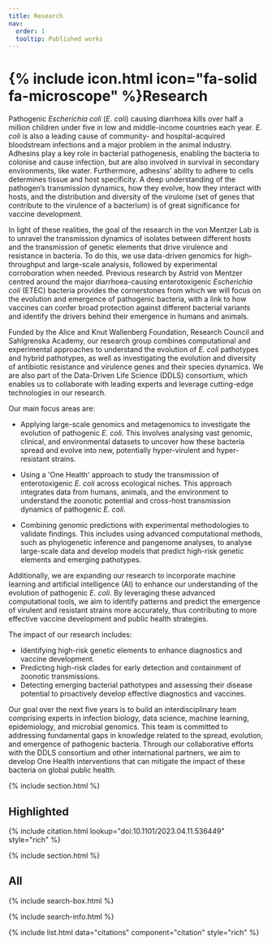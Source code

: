 ```yaml
---
title: Research
nav:
  order: 1
  tooltip: Published works
---
```


# {% include icon.html icon="fa-solid fa-microscope" %}Research
Pathogenic _Escherichia coli_ (_E. coli_) causing diarrhoea kills over half a million children under five in low and middle-income countries each year. _E. coli_ is also a leading cause of community- and hospital-acquired bloodstream infections and a major problem in the animal industry. Adhesins play a key role in bacterial pathogenesis, enabling the bacteria to colonise and cause infection, but are also involved in survival in secondary environments, like water. Furthermore, adhesins' ability to adhere to cells determines tissue and host specificity. A deep understanding of the pathogen’s transmission dynamics, how they evolve, how they interact with hosts, and the distribution and diversity of the virulome (set of genes that contribute to the virulence of a bacterium) is of great significance for vaccine development.

In light of these realities, the goal of the research in the von Mentzer Lab is to unravel the transmission dynamics of isolates between different hosts and the transmission of genetic elements that drive virulence and resistance in bacteria. To do this, we use data-driven genomics for high-throughput and large-scale analysis, followed by experimental corroboration when needed. Previous research by Astrid von Mentzer centred around the major diarrhoea-causing enterotoxigenic _Escherichia coli_ (ETEC) bacteria provides the cornerstones from which we will focus on the evolution and emergence of pathogenic bacteria, with a link to how vaccines can confer broad protection against different bacterial variants and identify the drivers behind their emergence in humans and animals.

Funded by the Alice and Knut Wallenberg Foundation, Research Council and Sahlgrenska Academy, our research group combines computational and experimental approaches to understand the evolution of _E. coli_ pathotypes and hybrid pathotypes, as well as investigating the evolution and diversity of antibiotic resistance and virulence genes and their species dynamics. We are also part of the Data-Driven Life Science (DDLS) consortium, which enables us to collaborate with leading experts and leverage cutting-edge technologies in our research.

Our main focus areas are:

- Applying large-scale genomics and metagenomics to investigate the evolution of pathogenic _E. coli_. This involves analysing vast genomic, clinical, and environmental datasets to uncover how these bacteria spread and evolve into new, potentially hyper-virulent and hyper-resistant strains.

- Using a 'One Health' approach to study the transmission of enterotoxigenic _E. coli_ across ecological niches. This approach integrates data from humans, animals, and the environment to understand the zoonotic potential and cross-host transmission dynamics of pathogenic _E. coli_.

- Combining genomic predictions with experimental methodologies to validate findings. This includes using advanced computational methods, such as phylogenetic inference and pangenome analyses, to analyse large-scale data and develop models that predict high-risk genetic elements and emerging pathotypes.

Additionally, we are expanding our research to incorporate machine learning and artificial intelligence (AI) to enhance our understanding of the evolution of pathogenic _E. coli_. By leveraging these advanced computational tools, we aim to identify patterns and predict the emergence of virulent and resistant strains more accurately, thus contributing to more effective vaccine development and public health strategies.

The impact of our research includes:

- Identifying high-risk genetic elements to enhance diagnostics and vaccine development.
- Predicting high-risk clades for early detection and containment of zoonotic transmissions.
- Detecting emerging bacterial pathotypes and assessing their disease potential to proactively develop effective diagnostics and vaccines.

Our goal over the next five years is to build an interdisciplinary team comprising experts in infection biology, data science, machine learning, epidemiology, and microbial genomics. This team is committed to addressing fundamental gaps in knowledge related to the spread, evolution, and emergence of pathogenic bacteria. Through our collaborative efforts with the DDLS consortium and other international partners, we aim to develop One Health interventions that can mitigate the impact of these bacteria on global public health.

{% include section.html %}

## Highlighted

{% include citation.html lookup="doi:10.1101/2023.04.11.536449" style="rich" %}

{% include section.html %}

## All

{% include search-box.html %}

{% include search-info.html %}

{% include list.html data="citations" component="citation" style="rich" %}
